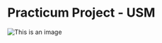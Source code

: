 # Practicum Project - USM
![This is an image](https://myoctocat.com/assets/images/base-octocat.svg)
